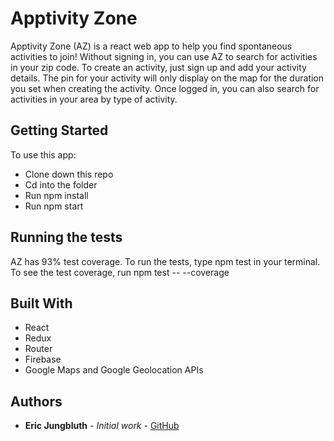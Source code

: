 # Apptivity Zone

Apptivity Zone (AZ) is a react web app to help you find spontaneous activities to join! Without signing in, you can use AZ to search for activities in your zip code. To create an activity, just sign up and add your activity details. The pin for your activity will only display on the map for the duration you set when creating the activity. Once logged in, you can also search for activities in your area by type of activity.

## Getting Started

To use this app:
* Clone down this repo
* Cd into the folder
* Run npm install
* Run npm start

## Running the tests

AZ has 93% test coverage. To run the tests, type npm test in your terminal. To see the test coverage, run 
npm test -- --coverage

## Built With

* React
* Redux
* Router
* Firebase
* Google Maps and Google Geolocation APIs

## Authors

* **Eric Jungbluth** - *Initial work* - [GitHub](https://github.com/EricMellow)
